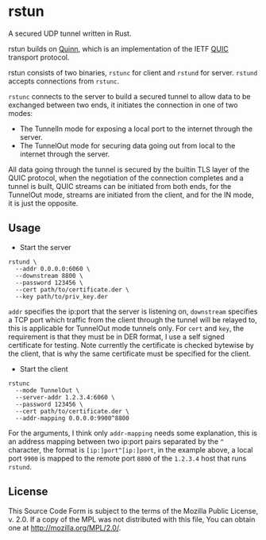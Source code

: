 rstun
=====

A secured UDP tunnel written in Rust.

rstun builds on [Quinn](https://github.com/quinn-rs/quinn), which is an implementation of the IETF [QUIC](https://quicwg.org/) transport protocol.

rstun consists of two binaries, `rstunc` for client and `rstund` for server. `rstund` accepts connections from `rstunc`.

`rstunc` connects to the server to build a secured tunnel to allow data to be exchanged between two ends, it initiates the connection in one of two modes:

  * The TunnelIn mode for exposing a local port to the internet through the server.
  * The TunnelOut mode for securing data going out from local to the internet through the server.

All data going through the tunnel is secured by the builtin TLS layer of the QUIC protocol, when the negotiation of the connection completes and a tunnel is built, QUIC streams can be initiated from both ends, for the TunnelOut mode, streams are initiated from the client, and for the IN mode, it is just the opposite.

Usage
-----

* Start the server

```
rstund \
  --addr 0.0.0.0:6060 \
  --downstream 8800 \
  --password 123456 \
  --cert path/to/certificate.der \
  --key path/to/priv_key.der
```
`addr` specifies the ip:port that the server is listening on, `downstream` specifies a TCP port which traffic from the client through the tunnel will be relayed to, this is applicable for TunnelOut mode tunnels only. For `cert` and `key`, the requirement is that they must be in DER format, I use a self signed certificate for testing. Note currently the certificate is checked bytewise by the client, that is why the same certificate must be specified for the client.

* Start the client
```
rstunc
  --mode TunnelOut \
  --server-addr 1.2.3.4:6060 \
  --password 123456 \
  --cert path/to/certificate.der \
  --addr-mapping 0.0.0.0:9900^8800
```
For the arguments, I think only `addr-mapping` needs some explanation, this is an address mapping between two ip:port pairs separated by the `^` character, the format is `[ip:]port^[ip:]port`, in the example above, a local port `9900` is mapped to the remote port `8800` of the `1.2.3.4` host that runs `rstund`.

License
-------

This Source Code Form is subject to the terms of the Mozilla Public
License, v. 2.0. If a copy of the MPL was not distributed with this
file, You can obtain one at http://mozilla.org/MPL/2.0/.
